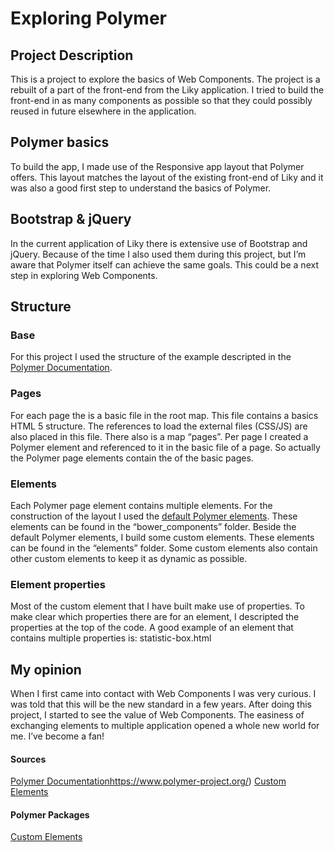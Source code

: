 # Exploring Polymer

## Project Description ##
This is a project to explore the basics of Web Components. The project is a rebuilt of a part of the front-end from the Liky application. I tried to build the front-end in as many components as possible so that they could possibly reused in future elsewhere in the application.

## Polymer basics  ##
To build the app, I made use of the Responsive app layout that Polymer offers. This layout matches the layout of the existing front-end of Liky and it was also a good first step to understand the basics of Polymer. 

## Bootstrap & jQuery ##
In the current application of Liky there is extensive use of Bootstrap and jQuery. Because of the time I also used them during this project, but I’m aware that Polymer itself can achieve the same goals. This could be a next step in exploring Web Components. 
## Structure ##

### Base ###
For this project I used the structure of the example descripted in the [Polymer Documentation](https://www.polymer-project.org).

### Pages ###
For each page the is a basic file in the root map. This file contains a basics HTML 5 structure. The references to load the external files (CSS/JS) are also placed in this file. There also is a map “pages”. Per page I created a Polymer element and referenced to it in the basic file of a page. So actually the Polymer page elements contain the <body> of the basic pages. 

### Elements ###
Each Polymer page element contains multiple elements. For the construction of the layout I used the [default Polymer elements](https://elements.polymer-project.org/elements/app-layout). These elements can be found in the “bower_components” folder. Beside the default Polymer elements, I build some custom elements. These elements can be found in the “elements” folder.  Some custom elements also contain other custom elements to keep it as dynamic as possible. 

### Element properties ###
Most of the custom element that I have built make use of properties. To make clear which properties there are for an element, I descripted the properties at the top of the code. A good example of an element that contains multiple properties is: statistic-box.html

## My opinion ##
When I first came into contact with Web Components I was very curious. I was told that this will be the new standard in a few years. After doing this project, I started to see the value of Web Components. The easiness of exchanging elements to multiple application opened a whole new world for me. I’ve become a fan! 

#### Sources ####
[Polymer Documentation](https://www.polymer-project.org)https://www.polymer-project.org/)
[Custom Elements](https://customelements.io/)

#### Polymer Packages ####
[Custom Elements](https://elements.polymer-project.org/elements/app-layout)


